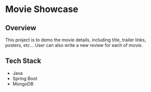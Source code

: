 # Movie Showcase

## Overview
This project is to demo the movie details, including title, trailer links, posters, etc... User can also write a new review for each of movie.

## Tech Stack
* Java
* Spring Boot
* MongoDB
